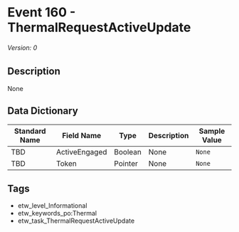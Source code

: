 # Event 160 - ThermalRequestActiveUpdate
###### Version: 0

## Description
None

## Data Dictionary
|Standard Name|Field Name|Type|Description|Sample Value|
|---|---|---|---|---|
|TBD|ActiveEngaged|Boolean|None|`None`|
|TBD|Token|Pointer|None|`None`|

## Tags
* etw_level_Informational
* etw_keywords_po:Thermal
* etw_task_ThermalRequestActiveUpdate